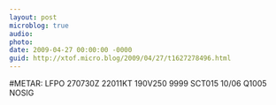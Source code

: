 ```yaml
---
layout: post
microblog: true
audio: 
photo: 
date: 2009-04-27 00:00:00 -0000
guid: http://xtof.micro.blog/2009/04/27/t1627278496.html
---
```

#METAR: LFPO 270730Z 22011KT 190V250 9999 SCT015 10/06 Q1005 NOSIG
